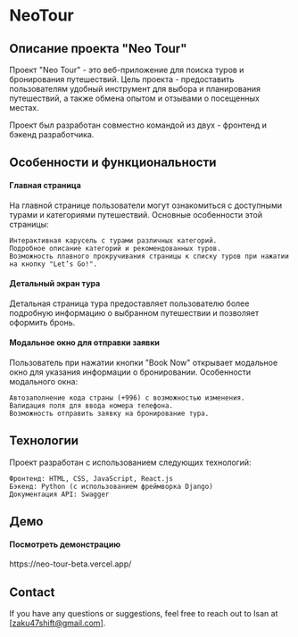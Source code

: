 <h1>NeoTour</h1>

<h2>Описание проекта "Neo Tour"</h2>

Проект "Neo Tour" - это веб-приложение для поиска туров и бронирования путешествий. Цель проекта - предоставить пользователям удобный инструмент для выбора и планирования путешествий, а также обмена опытом и отзывами о посещенных местах.

Проект был разработан совместно командой из двух - фронтенд и бэкенд разработчика.

<h2>Особенности и функциональности</h2>

<h4>Главная страница</h4>

На главной странице пользователи могут ознакомиться с доступными турами и категориями путешествий. Основные особенности этой страницы:

    Интерактивная карусель с турами различных категорий.
    Подробное описание категорий и рекомендованных туров.
    Возможность плавного прокручивания страницы к списку туров при нажатии на кнопку "Let’s Go!".

<h4>Детальный экран тура</h4>

Детальная страница тура предоставляет пользователю более подробную информацию о выбранном путешествии и позволяет оформить бронь.

<h4>Модальное окно для отправки заявки</h4>

Пользователь при нажатии кнопки "Book Now" открывает модальное окно для указания информации о бронировании. Особенности модального окна:

    Автозаполнение кода страны (+996) с возможностью изменения.
    Валидация поля для ввода номера телефона.
    Возможность отправить заявку на бронирование тура.

<h2>Технологии</h2>

Проект разработан с использованием следующих технологий:

    Фронтенд: HTML, CSS, JavaScript, React.js
    Бэкенд: Python (с использованием фреймворка Django)
    Документация API: Swagger

<h2>Демо</h2>

<h4>Посмотреть демонстрацию</h4> https://neo-tour-beta.vercel.app/

<h2>Contact</h2>

If you have any questions or suggestions, feel free to reach out to Isan at [zaku47shift@gmail.com].
